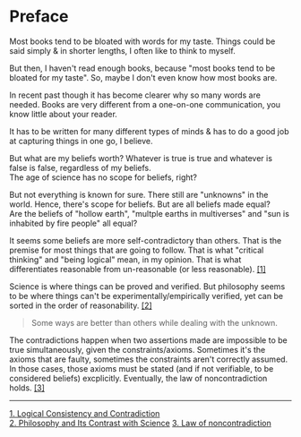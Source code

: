 # Preface

Most books tend to be bloated with words for my taste. Things could be said simply & in shorter lengths, I often like to think to myself.  

But then, I haven't read enough books, because "most books tend to be bloated for my taste". So, maybe I don't even know how most books are.  

In recent past though it has become clearer why so many words are needed.
Books are very different from a one-on-one communication, you know little about your reader.  

It has to be written for many different types of minds & has to do a good job at capturing things in one go, I believe.

But what are my beliefs worth? Whatever is true is true and whatever is false is false, regardless of my beliefs.  
The age of science has no scope for beliefs, right?  

But not everything is known for sure. There still are "unknowns" in the world. Hence, there's scope for beliefs. But are all beliefs made equal?  
Are the beliefs of "hollow earth", "multple earths in multiverses" and "sun is inhabited by fire people" all equal?  

It seems some beliefs are more self-contradictory than others. That is the premise for most things that are going to follow. That is what "critical thinking" and "being logical" mean, in my opinion. That is what differentiates reasonable from un-reasonable (or less reasonable). [[1]](https://www.csus.edu/indiv/m/mayesgr/phl4/handouts/phl4contradiction.htm#:~:text=In%20logic%2C%20it%20is%20a,some%20simple%20examples%20of%20contradictions.)

Science is where things can be proved and verified. But philosophy seems to be where things can't be experimentally/empirically verified, yet can be sorted in the order of reasonability. [[2]](https://1000wordphilosophy.com/2018/02/13/philosophy-and-its-contrast-with-science/#:~:text=Science%20is%20about%20empirical%20knowledge,knowledge%20(if%20it%20exists).&text=Science%20is%20about%20descriptive%20facts,objects%20(if%20they%20exist).)

> Some ways are better than others while dealing with the unknown.

The contradictions happen when two assertions made are impossible to be true simultaneously, given the constraints/axioms. Sometimes it's the axioms that are faulty, sometimes the constraints aren't correctly assumed. In those cases, those axioms must be stated (and if not verifiable, to be considered beliefs) excplicitly. Eventually, the law of noncontradiction holds. [[3]](https://en.wikipedia.org/wiki/Law_of_noncontradiction)

---

[1. Logical Consistency and Contradiction](https://www.csus.edu/indiv/m/mayesgr/phl4/handouts/phl4contradiction.htm#:~:text=In%20logic%2C%20it%20is%20a,some%20simple%20examples%20of%20contradictions.)  
[2. Philosophy and Its Contrast with Science](https://1000wordphilosophy.com/2018/02/13/philosophy-and-its-contrast-with-science/#:~:text=Science%20is%20about%20empirical%20knowledge,knowledge%20(if%20it%20exists).&text=Science%20is%20about%20descriptive%20facts,objects%20(if%20they%20exist).) 
[3. Law of noncontradiction](https://en.wikipedia.org/wiki/Law_of_noncontradiction)